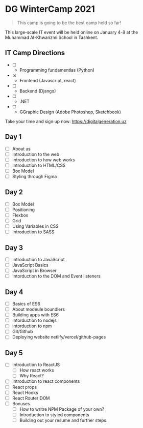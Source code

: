 # DG WinterCamp 2021

> This camp is going to be the best camp held so far!

This large-scale IT event will be held online on January 4-8 at the Muhammad Al-Khwarizmi School in Tashkent.

## IT Camp Directions

- [ ] - Programming fundamentlas (Python)
- [x] - Frontend (Javascript, react)
- [ ] - Backend (Django)
- [ ] - .NET
- [ ] - GGraphic Design (Adobe Photoshop, Sketchbook)

Take your time and sign up now: https://digitalgeneration.uz

## Day 1

- [ ] About us
- [ ] Introduction to the web
- [ ] Introduction to how web works
- [ ] Introduction to HTML/CSS
- [ ] Box Model
- [ ] Styling through Figma

## Day 2

- [ ] Box Model
- [ ] Positioning
- [ ] Flexbox
- [ ] Grid
- [ ] Using Variables in CSS
- [ ] Introduction to SASS

## Day 3

- [ ] Introduction to JavaScript
- [ ] JavaScript Basics
- [ ] JavaScript in Browser
- [ ] Intorduction to the DOM and Event listeners

## Day 4

- [ ] Basics of ES6
- [ ] About modeule boundlers
- [ ] Building apps with ES6
- [ ] Intorduction to nodejs
- [ ] intorduction to npm
- [ ] Git/Github
- [ ] Deploying website netlify/vercel/github-pages

## Day 5

- [ ] Introduction to ReactJS
  - [ ] How react works
  - [ ] Why React?
- [ ] Introduction to react components
- [ ] React props
- [ ] React Hooks
- [ ] React Router DOM
- [ ] Bonuses
  - [ ] How to writre NPM Package of your own?
  - [ ] Introduction to styled components
  - [ ] Building out your resume and further steps.
